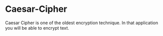 # Caesar-Cipher
Caesar Cipher is one of the oldest encryption technique. In that application you will be able to encrypt text.
